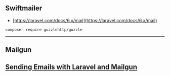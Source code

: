 ## Swiftmailer
- [https://laravel.com/docs/6.x/mail](https://laravel.com/docs/6.x/mail)
```
composer require guzzlehttp/guzzle
```
---
## Mailgun
[Sending Emails with Laravel and Mailgun](https://devdojo.com/tutorials/sending-emails-with-laravel-and-mailgun)
---